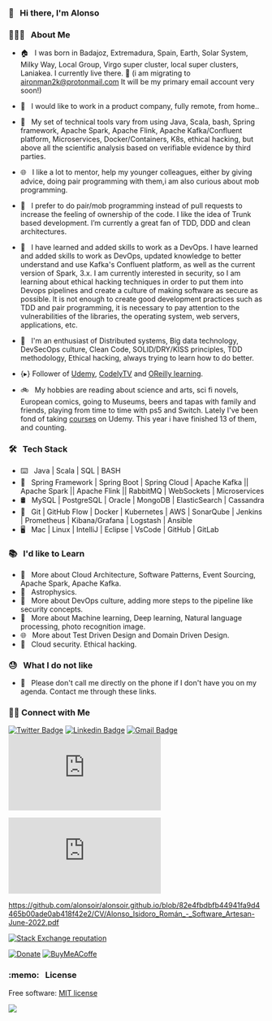 ### 👋 &nbsp; Hi there, I'm Alonso

### 👨🏻‍💻 &nbsp; About Me

- 🏠 &nbsp; I was born in Badajoz, Extremadura, Spain, Earth, Solar System, Milky Way, Local Group, Virgo super cluster, local super clusters, Laniakea. I currently live there. 🥘 (i am migrating to aironman2k@protonmail.com It will be my primary email account very soon!)

- 💼 &nbsp; I would like to work in a product company, fully remote, from home..

- 🔨 &nbsp; My set of technical tools vary from using Java, Scala, bash, Spring framework, Apache Spark, Apache Flink, Apache Kafka/Confluent platform, Microservices, Docker/Containers, K8s, ethical hacking, but above all the scientific analysis based on verifiable evidence by third parties.

- 🌐 &nbsp; I like a lot to mentor, help my younger colleagues, either by giving advice, doing pair programming with them,i am also curious about mob programming.

- 📱 &nbsp; I prefer to do pair/mob programming instead of pull requests to increase the feeling of ownership of the code. I like the idea of Trunk based development. I’m currently a great fan of TDD, DDD and clean architectures.

- 🌱 &nbsp; I have learned and added skills to work as a DevOps. I have learned and added skills to work as DevOps, updated knowledge to better understand and use Kafka's Confluent platform, as well as the current version of Spark, 3.x. I am currently interested in security, so I am learning about ethical hacking techniques in order to put them into Devops pipelines and create a culture of making software as secure as possible. It is not enough to create good development practices such as TDD and pair programming, it is necessary to pay attention to the vulnerabilities of the libraries, the operating system, web servers, applications, etc.

- 🤔 &nbsp; I'm an enthusiast of Distributed systems, Big data technology, DevSecOps culture, Clean Code, SOLID/DRY/KISS principles, TDD methodology, Ethical hacking, always trying to learn how to do better.

- {▸} Follower of [Udemy](https://www.udemy.com), [CodelyTV](https://github.com/CodelyTV) and [OReilly learning](https://learning.oreilly.com/create-trial/?next=%2Fhome%2F).

- 🚲 &nbsp; My hobbies are reading about science and arts, sci fi novels, European comics, going to Museums, beers and tapas with family and friends, playing from time to time with ps5 and Switch. Lately I've been fond of taking [courses](https://github.com/alonsoir/alonsoir.github.io/tree/master/certs) on Udemy. This year i have finished 13 of them, and counting.

### 🛠 &nbsp; Tech Stack

- ⌨️ &nbsp; Java | Scala | SQL | BASH
- 🧰 &nbsp; Spring Framework | Spring Boot | Spring Cloud | Apache Kafka || Apache Spark || Apache Flink || RabbitMQ | WebSockets | Microservices
- 🛢 &nbsp; MySQL | PostgreSQL | Oracle | MongoDB | ElasticSearch | Cassandra
- 🔧 &nbsp; Git | GitHub Flow | Docker | Kubernetes | AWS | SonarQube | Jenkins | Prometheus | Kibana/Grafana | Logstash | Ansible
- 🖥 &nbsp; Mac | Linux | IntelliJ | Eclipse | VsCode | GitHub | GitLab


### 📚 &nbsp; I'd like to Learn

- 🌱 &nbsp; More about Cloud Architecture, Software Patterns, Event Sourcing, Apache Spark, Apache Kafka.  
- 🔧 &nbsp; Astrophysics.
- 📝 &nbsp; More about DevOps culture, adding more steps to the pipeline like security concepts.
- 🧰 &nbsp; More about Machine learning, Deep learning, Natural language processing, photo recognition image.
- 🌐 &nbsp; More about Test Driven Design and Domain Driven Design.
- 📱 &nbsp; Cloud security. Ethical hacking.

### :sweat: &nbsp; What I do not like

- :raised_hands: &nbsp; Please don't call me directly on the phone if I don't have you on my agenda. Contact me through these links.

<h3> 🤝🏻 Connect with Me </h3>

<!--[![Website Badge](https://img.shields.io/badge/www.alvaroalbiach.com--lightgrey?style=flat&logo=Google-Chrome&logoColor=white&link=https://www.alvaroalbiach.com)](https://www.alvaroalbiach.com/)-->
[![Twitter Badge](https://img.shields.io/twitter/follow/alonso_isidoro?style=social])](https://twitter.com/alonso_Isidoro)
[![Linkedin Badge](https://img.shields.io/badge/Alonso%20Isidoro%20Román--blue?style=flat&logo=Linkedin&logoColor=white&link=https://www.linkedin.com/in/alonso-isidoro-roman-8ab57445/)](https://www.linkedin.com/in/alonso-isidoro-roman-8ab57445/)
[![Gmail Badge](https://img.shields.io/badge/alonsoir@gmail.com--red?style=flat&logo=gmail&logoColor=white&link=mailto:alonsoir@gmail.com)](mailto:alonsoir@gmail.com)
[![Spanish CV Badge](https://img.shields.io/badge/Spanish%20CV--yellow?style=flat&logo=cv&logoColor=white&link=https://github.com/alonsoir/alonsoir.github.io/blob/master/CV/Mi%20CV%20En%20Español%20para%20SOPRA%20A3%202.pdf)](https://github.com/alonsoir/alonsoir.github.io/blob/master/CV/Mi%20CV%20En%20Español%20para%20SOPRA%20A3%202.pdf)

[![English CV Badge](https://img.shields.io/badge/English%20CV--red?style=flat&logo=cv&logoColor=black&link=https://github.com/alonsoir/alonsoir.github.io/blob/master/CV/Alonso_Isidoro_Román_-_Software_Artesan-June-2022.pdf)](https://github.com/alonsoir/alonsoir.github.io/blob/82e4fbdbfb44941fa9d4465b00ade0ab418f42e2/CV/Alonso_Isidoro_Román_-_Software_Artesan-June-2022.pdf)

https://github.com/alonsoir/alonsoir.github.io/blob/82e4fbdbfb44941fa9d4465b00ade0ab418f42e2/CV/Alonso_Isidoro_Román_-_Software_Artesan-June-2022.pdf

[![Stack Exchange reputation](https://img.shields.io/stackexchange/stackoverflow/r/449303.svg)](https://github-stack-overflow-stats.vercel.app/api/index?user=449303&site=stackoverflow)
<!--[![GitHub](https://img.shields.io/github/license/aironman/stackoverflow.svg)](https://github.com/eyllanesc/stackoverflow/blob/master/LICENSE) -->
[![Donate](https://img.shields.io/badge/donate-PayPal-blue.svg?logo=paypal)](https://paypal.me/AIsidoroRoman?locale.x=es_ES)
[![BuyMeACoffe](https://www.buymeacoffee.com/assets/img/custom_images/orange_img.png)](https://www.buymeacoffee.com/aironman)

<h3> :memo: &nbsp; License </h3>

Free software: [MIT license](https://github.com/alonsoir/stackoverflow/blob/master/LICENSE)

<!-- themes can be dark, radical, merko, gruvbox, tokyonight, onedark, cobalt, synthwave, highcontrast, dracula
-->
<!--
<a href="https://github.com/anuraghazra/convoychat">
  <img align="left" src="https://github-readme-stats.vercel.app/api?username=alonsoir&count_private=true&show_icons=true&theme=tokyonight" />
</a>
-->
<a href="https://github.com/anuraghazra/convoychat">
  <img align="left" src="https://github-readme-stats.vercel.app/api/top-langs/?username=alonsoir&theme=tokyonight)](https://github.com/anuraghazra/github-readme-stats" />
</a>
<!--
[![Top Langs](https://github-readme-stats.vercel.app/api/top-langs/?username=alonsoir&theme=tokyonight)](https://github.com/anuraghazra/github-readme-stats)
-->

<!--
<a href="https://stackoverflow.com/users/449303/aironman?tab=profile"><img src="https://stackoverflow.com/users/flair/449303.png" width="100" height="28" alt="profile for aironman at Stack Overflow, Q&amp;A for professional and enthusiast software Engineer" title="profile for aironman at Stack Overflow, Q&amp;A for professional and enthusiast software Engineer"></a>
-->
